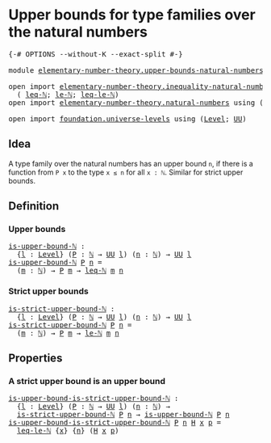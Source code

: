 # Upper bounds for type families over the natural numbers

<pre class="Agda"><a id="68" class="Symbol">{-#</a> <a id="72" class="Keyword">OPTIONS</a> <a id="80" class="Pragma">--without-K</a> <a id="92" class="Pragma">--exact-split</a> <a id="106" class="Symbol">#-}</a>

<a id="111" class="Keyword">module</a> <a id="118" href="elementary-number-theory.upper-bounds-natural-numbers.html" class="Module">elementary-number-theory.upper-bounds-natural-numbers</a> <a id="172" class="Keyword">where</a>

<a id="179" class="Keyword">open</a> <a id="184" class="Keyword">import</a> <a id="191" href="elementary-number-theory.inequality-natural-numbers.html" class="Module">elementary-number-theory.inequality-natural-numbers</a> <a id="243" class="Keyword">using</a>
  <a id="251" class="Symbol">(</a> <a id="253" href="elementary-number-theory.inequality-natural-numbers.html#1431" class="Function">leq-ℕ</a><a id="258" class="Symbol">;</a> <a id="260" href="elementary-number-theory.inequality-natural-numbers.html#9976" class="Function">le-ℕ</a><a id="264" class="Symbol">;</a> <a id="266" href="elementary-number-theory.inequality-natural-numbers.html#12742" class="Function">leq-le-ℕ</a><a id="274" class="Symbol">)</a>
<a id="276" class="Keyword">open</a> <a id="281" class="Keyword">import</a> <a id="288" href="elementary-number-theory.natural-numbers.html" class="Module">elementary-number-theory.natural-numbers</a> <a id="329" class="Keyword">using</a> <a id="335" class="Symbol">(</a><a id="336" href="elementary-number-theory.natural-numbers.html#1444" class="Datatype">ℕ</a><a id="337" class="Symbol">;</a> <a id="339" href="elementary-number-theory.natural-numbers.html#1465" class="InductiveConstructor">zero-ℕ</a><a id="345" class="Symbol">;</a> <a id="347" href="elementary-number-theory.natural-numbers.html#1478" class="InductiveConstructor">succ-ℕ</a><a id="353" class="Symbol">)</a>

<a id="356" class="Keyword">open</a> <a id="361" class="Keyword">import</a> <a id="368" href="foundation.universe-levels.html" class="Module">foundation.universe-levels</a> <a id="395" class="Keyword">using</a> <a id="401" class="Symbol">(</a><a id="402" href="Agda.Primitive.html#597" class="Postulate">Level</a><a id="407" class="Symbol">;</a> <a id="409" href="foundation-core.universe-levels.html#222" class="Primitive">UU</a><a id="411" class="Symbol">)</a>
</pre>
## Idea

A type family over the natural numbers has an upper bound `n`, if there is a function from `P x` to the type `x ≤ n` for all `x : ℕ`. Similar for strict upper bounds.

## Definition

### Upper bounds

<pre class="Agda"><a id="is-upper-bound-ℕ"></a><a id="636" href="elementary-number-theory.upper-bounds-natural-numbers.html#636" class="Function">is-upper-bound-ℕ</a> <a id="653" class="Symbol">:</a>
  <a id="657" class="Symbol">{</a><a id="658" href="elementary-number-theory.upper-bounds-natural-numbers.html#658" class="Bound">l</a> <a id="660" class="Symbol">:</a> <a id="662" href="Agda.Primitive.html#597" class="Postulate">Level</a><a id="667" class="Symbol">}</a> <a id="669" class="Symbol">(</a><a id="670" href="elementary-number-theory.upper-bounds-natural-numbers.html#670" class="Bound">P</a> <a id="672" class="Symbol">:</a> <a id="674" href="elementary-number-theory.natural-numbers.html#1444" class="Datatype">ℕ</a> <a id="676" class="Symbol">→</a> <a id="678" href="foundation-core.universe-levels.html#222" class="Primitive">UU</a> <a id="681" href="elementary-number-theory.upper-bounds-natural-numbers.html#658" class="Bound">l</a><a id="682" class="Symbol">)</a> <a id="684" class="Symbol">(</a><a id="685" href="elementary-number-theory.upper-bounds-natural-numbers.html#685" class="Bound">n</a> <a id="687" class="Symbol">:</a> <a id="689" href="elementary-number-theory.natural-numbers.html#1444" class="Datatype">ℕ</a><a id="690" class="Symbol">)</a> <a id="692" class="Symbol">→</a> <a id="694" href="foundation-core.universe-levels.html#222" class="Primitive">UU</a> <a id="697" href="elementary-number-theory.upper-bounds-natural-numbers.html#658" class="Bound">l</a>
<a id="699" href="elementary-number-theory.upper-bounds-natural-numbers.html#636" class="Function">is-upper-bound-ℕ</a> <a id="716" href="elementary-number-theory.upper-bounds-natural-numbers.html#716" class="Bound">P</a> <a id="718" href="elementary-number-theory.upper-bounds-natural-numbers.html#718" class="Bound">n</a> <a id="720" class="Symbol">=</a>
  <a id="724" class="Symbol">(</a><a id="725" href="elementary-number-theory.upper-bounds-natural-numbers.html#725" class="Bound">m</a> <a id="727" class="Symbol">:</a> <a id="729" href="elementary-number-theory.natural-numbers.html#1444" class="Datatype">ℕ</a><a id="730" class="Symbol">)</a> <a id="732" class="Symbol">→</a> <a id="734" href="elementary-number-theory.upper-bounds-natural-numbers.html#716" class="Bound">P</a> <a id="736" href="elementary-number-theory.upper-bounds-natural-numbers.html#725" class="Bound">m</a> <a id="738" class="Symbol">→</a> <a id="740" href="elementary-number-theory.inequality-natural-numbers.html#1431" class="Function">leq-ℕ</a> <a id="746" href="elementary-number-theory.upper-bounds-natural-numbers.html#725" class="Bound">m</a> <a id="748" href="elementary-number-theory.upper-bounds-natural-numbers.html#718" class="Bound">n</a>
</pre>
### Strict upper bounds

<pre class="Agda"><a id="is-strict-upper-bound-ℕ"></a><a id="788" href="elementary-number-theory.upper-bounds-natural-numbers.html#788" class="Function">is-strict-upper-bound-ℕ</a> <a id="812" class="Symbol">:</a>
  <a id="816" class="Symbol">{</a><a id="817" href="elementary-number-theory.upper-bounds-natural-numbers.html#817" class="Bound">l</a> <a id="819" class="Symbol">:</a> <a id="821" href="Agda.Primitive.html#597" class="Postulate">Level</a><a id="826" class="Symbol">}</a> <a id="828" class="Symbol">(</a><a id="829" href="elementary-number-theory.upper-bounds-natural-numbers.html#829" class="Bound">P</a> <a id="831" class="Symbol">:</a> <a id="833" href="elementary-number-theory.natural-numbers.html#1444" class="Datatype">ℕ</a> <a id="835" class="Symbol">→</a> <a id="837" href="foundation-core.universe-levels.html#222" class="Primitive">UU</a> <a id="840" href="elementary-number-theory.upper-bounds-natural-numbers.html#817" class="Bound">l</a><a id="841" class="Symbol">)</a> <a id="843" class="Symbol">(</a><a id="844" href="elementary-number-theory.upper-bounds-natural-numbers.html#844" class="Bound">n</a> <a id="846" class="Symbol">:</a> <a id="848" href="elementary-number-theory.natural-numbers.html#1444" class="Datatype">ℕ</a><a id="849" class="Symbol">)</a> <a id="851" class="Symbol">→</a> <a id="853" href="foundation-core.universe-levels.html#222" class="Primitive">UU</a> <a id="856" href="elementary-number-theory.upper-bounds-natural-numbers.html#817" class="Bound">l</a>
<a id="858" href="elementary-number-theory.upper-bounds-natural-numbers.html#788" class="Function">is-strict-upper-bound-ℕ</a> <a id="882" href="elementary-number-theory.upper-bounds-natural-numbers.html#882" class="Bound">P</a> <a id="884" href="elementary-number-theory.upper-bounds-natural-numbers.html#884" class="Bound">n</a> <a id="886" class="Symbol">=</a>
  <a id="890" class="Symbol">(</a><a id="891" href="elementary-number-theory.upper-bounds-natural-numbers.html#891" class="Bound">m</a> <a id="893" class="Symbol">:</a> <a id="895" href="elementary-number-theory.natural-numbers.html#1444" class="Datatype">ℕ</a><a id="896" class="Symbol">)</a> <a id="898" class="Symbol">→</a> <a id="900" href="elementary-number-theory.upper-bounds-natural-numbers.html#882" class="Bound">P</a> <a id="902" href="elementary-number-theory.upper-bounds-natural-numbers.html#891" class="Bound">m</a> <a id="904" class="Symbol">→</a> <a id="906" href="elementary-number-theory.inequality-natural-numbers.html#9976" class="Function">le-ℕ</a> <a id="911" href="elementary-number-theory.upper-bounds-natural-numbers.html#891" class="Bound">m</a> <a id="913" href="elementary-number-theory.upper-bounds-natural-numbers.html#884" class="Bound">n</a>
</pre>
## Properties

### A strict upper bound is an upper bound

<pre class="Agda"><a id="is-upper-bound-is-strict-upper-bound-ℕ"></a><a id="987" href="elementary-number-theory.upper-bounds-natural-numbers.html#987" class="Function">is-upper-bound-is-strict-upper-bound-ℕ</a> <a id="1026" class="Symbol">:</a>
  <a id="1030" class="Symbol">{</a><a id="1031" href="elementary-number-theory.upper-bounds-natural-numbers.html#1031" class="Bound">l</a> <a id="1033" class="Symbol">:</a> <a id="1035" href="Agda.Primitive.html#597" class="Postulate">Level</a><a id="1040" class="Symbol">}</a> <a id="1042" class="Symbol">(</a><a id="1043" href="elementary-number-theory.upper-bounds-natural-numbers.html#1043" class="Bound">P</a> <a id="1045" class="Symbol">:</a> <a id="1047" href="elementary-number-theory.natural-numbers.html#1444" class="Datatype">ℕ</a> <a id="1049" class="Symbol">→</a> <a id="1051" href="foundation-core.universe-levels.html#222" class="Primitive">UU</a> <a id="1054" href="elementary-number-theory.upper-bounds-natural-numbers.html#1031" class="Bound">l</a><a id="1055" class="Symbol">)</a> <a id="1057" class="Symbol">(</a><a id="1058" href="elementary-number-theory.upper-bounds-natural-numbers.html#1058" class="Bound">n</a> <a id="1060" class="Symbol">:</a> <a id="1062" href="elementary-number-theory.natural-numbers.html#1444" class="Datatype">ℕ</a><a id="1063" class="Symbol">)</a> <a id="1065" class="Symbol">→</a>
  <a id="1069" href="elementary-number-theory.upper-bounds-natural-numbers.html#788" class="Function">is-strict-upper-bound-ℕ</a> <a id="1093" href="elementary-number-theory.upper-bounds-natural-numbers.html#1043" class="Bound">P</a> <a id="1095" href="elementary-number-theory.upper-bounds-natural-numbers.html#1058" class="Bound">n</a> <a id="1097" class="Symbol">→</a> <a id="1099" href="elementary-number-theory.upper-bounds-natural-numbers.html#636" class="Function">is-upper-bound-ℕ</a> <a id="1116" href="elementary-number-theory.upper-bounds-natural-numbers.html#1043" class="Bound">P</a> <a id="1118" href="elementary-number-theory.upper-bounds-natural-numbers.html#1058" class="Bound">n</a>
<a id="1120" href="elementary-number-theory.upper-bounds-natural-numbers.html#987" class="Function">is-upper-bound-is-strict-upper-bound-ℕ</a> <a id="1159" href="elementary-number-theory.upper-bounds-natural-numbers.html#1159" class="Bound">P</a> <a id="1161" href="elementary-number-theory.upper-bounds-natural-numbers.html#1161" class="Bound">n</a> <a id="1163" href="elementary-number-theory.upper-bounds-natural-numbers.html#1163" class="Bound">H</a> <a id="1165" href="elementary-number-theory.upper-bounds-natural-numbers.html#1165" class="Bound">x</a> <a id="1167" href="elementary-number-theory.upper-bounds-natural-numbers.html#1167" class="Bound">p</a> <a id="1169" class="Symbol">=</a>
  <a id="1173" href="elementary-number-theory.inequality-natural-numbers.html#12742" class="Function">leq-le-ℕ</a> <a id="1182" class="Symbol">{</a><a id="1183" href="elementary-number-theory.upper-bounds-natural-numbers.html#1165" class="Bound">x</a><a id="1184" class="Symbol">}</a> <a id="1186" class="Symbol">{</a><a id="1187" href="elementary-number-theory.upper-bounds-natural-numbers.html#1161" class="Bound">n</a><a id="1188" class="Symbol">}</a> <a id="1190" class="Symbol">(</a><a id="1191" href="elementary-number-theory.upper-bounds-natural-numbers.html#1163" class="Bound">H</a> <a id="1193" href="elementary-number-theory.upper-bounds-natural-numbers.html#1165" class="Bound">x</a> <a id="1195" href="elementary-number-theory.upper-bounds-natural-numbers.html#1167" class="Bound">p</a><a id="1196" class="Symbol">)</a>
</pre>